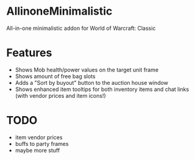 # AllinoneMinimalistic
All-in-one minimalistic addon for World of Warcraft: Classic

# Features
- Shows Mob health/power values on the target unit frame
- Shows amount of free bag slots
- Adds a "Sort by buyout" button to the auction house window
- Shows enhanced item tooltips for both inventory items and chat links (with vendor prices and item icons!)

# TODO
- item vendor prices
- buffs to party frames
- maybe more stuff
